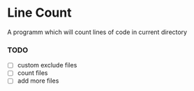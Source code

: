 # Line Count
A programm which will count lines of code in current directory

### TODO
- [ ] custom exclude files
- [ ] count files
- [ ] add more files
